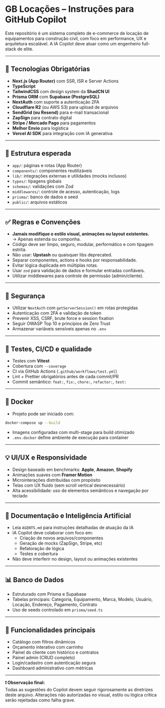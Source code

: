 # GB Locações – Instruções para GitHub Copilot

Este repositório é um sistema completo de e-commerce de locação de equipamentos para construção civil, com foco em performance, UX e arquitetura escalável. A IA Copilot deve atuar como um engenheiro full-stack de elite.

---

## 🧱 Tecnologias Obrigatórias

- **Next.js (App Router)** com SSR, ISR e Server Actions
- **TypeScript**
- **TailwindCSS** com design system da **ShadCN UI**
- **Prisma ORM** com **Supabase (PostgreSQL)**
- **NextAuth** com suporte a autenticação 2FA
- **Cloudflare R2** (ou AWS S3) para upload de arquivos
- **SendGrid (ou Resend)** para e-mail transacional
- **ZapSign** para contrato digital
- **Stripe / Mercado Pago** para pagamentos
- **Melhor Envio** para logística
- **Vercel AI SDK** para integração com IA generativa

---

## 📁 Estrutura esperada

- `app/`: páginas e rotas (App Router)
- `components/`: componentes reutilizáveis
- `lib/`: integrações externas e utilidades (mocks inclusos)
- `types/`: tipagens globais
- `schemas/`: validações com Zod
- `middlewares/`: controle de acesso, autenticação, logs
- `prisma/`: banco de dados e seed
- `public/`: arquivos estáticos

---

## ✅ Regras e Convenções

- **Jamais modifique o estilo visual, animações ou layout existentes.**  
  → Apenas estenda ou componha.
- Código deve ser limpo, seguro, modular, performático e com tipagem estrita.
- Não usar: **Upstash** ou quaisquer libs deprecated.
- Separar componentes, actions e hooks por responsabilidade.
- Evitar lógica duplicada em múltiplas rotas.
- Usar `zod` para validação de dados e formular entradas confiáveis.
- Utilizar middlewares para controle de permissão (admin/cliente).
---

## 🔐 Segurança

- Utilizar `NextAuth` com `getServerSession()` em rotas protegidas
- Autenticação com 2FA e validação de token
- Prevenir XSS, CSRF, brute force e session fixation
- Seguir OWASP Top 10 e princípios de Zero Trust
- Armazenar variáveis sensíveis apenas no `.env`

---

## 🧪 Testes, CI/CD e qualidade

- Testes com **Vitest**
- Cobertura com `--coverage`
- CI via GitHub Actions (`.github/workflows/test.yml`)
- Lint + Prettier obrigatórios antes de cada commit/PR
- Commit semântico: `feat:`, `fix:`, `chore:`, `refactor:`, `test:`

---

## 🐳 Docker

- Projeto pode ser iniciado com:

```bash
docker-compose up --build
```

- Imagens configuradas com multi-stage para build otimizado
- `.env.docker` define ambiente de execução para container

---

## 💡 UI/UX e Responsividade

- Design baseado em benchmarks: **Apple**, **Amazon**, **Shopify**
- Animações suaves com **Framer Motion**
- Microinterações distribuídas com propósito
- Telas com UX fluido (sem scroll vertical desnecessário)
- Alta acessibilidade: uso de elementos semânticos e navegação por teclado

---

## 📄 Documentação e Inteligência Artificial

- Leia `AGENTS.md` para instruções detalhadas de atuação da IA
- IA Copilot deve colaborar com foco em:
  - Criação de novos arquivos/componentes
  - Geração de mocks (ZapSign, Stripe, etc)
  - Refatoração de lógica
  - Testes e cobertura
- Não deve interferir no design, layout ou animações existentes

---

## 📊 Banco de Dados

- Estruturado com Prisma e Supabase
- Tabelas principais: Categoria, Equipamento, Marca, Modelo, Usuário, Locação, Endereço, Pagamento, Contrato
- Uso de seeds controlado em `prisma/seed.ts`

---

## 🎯 Funcionalidades principais

- Catálogo com filtros dinâmicos
- Orçamento interativo com carrinho
- Painel do cliente com histórico e contratos
- Painel admin (CRUD completo)
- Login/cadastro com autenticação segura
- Dashboard administrativo com métricas

---

**❗ Observação final:**  
Todas as sugestões do Copilot devem seguir rigorosamente as diretrizes deste arquivo. Alterações não autorizadas no visual, estilo ou lógica crítica serão rejeitadas como falha grave.
